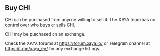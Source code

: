 ## Buy CHI

CHI can be purchased from anyone willing to sell it. The XAYA team has no 
control over who buys or sells CHI.

CHI may be purchased on an exchange.

Check the XAYA forums at <a href="https://forum.xaya.io/" target="_blank">https://forum.xaya.io/</a> or 
Telegram channel at <a href="https://t.me/xaya_en" target="_blank">https://t.me/xaya_en/</a> for any 
exchange listings.



